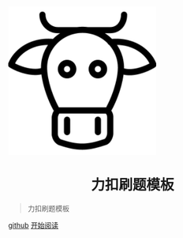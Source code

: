 <img src="./Images/logo.png" width = "300" height = "300" alt="Algo" align=center />




<h1 align="center">力扣刷题模板</h1>

> 力扣刷题模板

[github](https://github.com/javaniuniu/Algo)
[开始阅读](#Algo)
